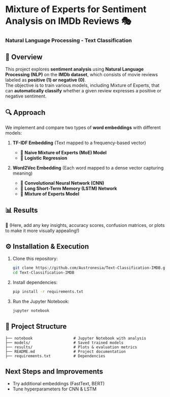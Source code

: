 # Mixture of Experts for Sentiment Analysis on IMDb Reviews 🎭  
### **Natural Language Processing - Text Classification**

## 📌 Overview  
This project explores **sentiment analysis** using **Natural Language Processing (NLP)** on the **IMDb dataset**, which consists of movie reviews labeled as **positive (1) or negative (0)**.  
The objective is to train various models, including Mixture of Experts, that can **automatically classify** whether a given review expresses a positive or negative sentiment.  

## 🔍 **Approach**  
We implement and compare two types of **word embeddings** with different models:  

1. **TF-IDF Embedding** (Text mapped to a frequency-based vector)  
   - 📌 **Naive Mixture of Experts (MoE) Model**  
   - 📌 **Logistic Regression**  

2. **Word2Vec Embedding** (Each word mapped to a dense vector capturing meaning)  
   - 📌 **Convolutional Neural Network (CNN)**  
   - 📌 **Long Short-Term Memory (LSTM) Network**
   - 📌 **Mixture of Experts Model**

## 📊 **Results**  
🚀 (Here, add any key insights, accuracy scores, confusion matrices, or plots to make it more visually appealing!)  

## ⚙️ **Installation & Execution**  
1. Clone this repository:  
   ````bash 
   git clone https://github.com/Austronesia/Text-Classification-IMDB.git
   cd Text-Classification-IMDB
2. Install dependencies:
   ````bash 
   pip install -r requirements.txt
3. Run the Jupyter Notebook:
   ````bash 
   jupyter notebook

## 📁 Project Structure
```  
├── notebook                  # Jupyter Notebook with analysis
├── models/                   # Saved trained models
├── results/                  # Plots & evaluation metrics
├── README.md                 # Project documentation
├── requirements.txt          # Dependencies
``` 



## Next Steps and Improvements
- Try additional embeddings (FastText, BERT)
- Tune hyperparameters for CNN & LSTM

